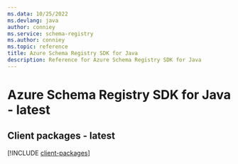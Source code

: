 ```yaml
---
ms.data: 10/25/2022
ms.devlang: java
author: conniey
ms.service: schema-registry
ms.author: conniey
ms.topic: reference
title: Azure Schema Registry SDK for Java
description: Reference for Azure Schema Registry SDK for Java
---
```

# Azure Schema Registry SDK for Java - latest

## Client packages - latest
[!INCLUDE [client-packages](schema-registry-client-index.md)]